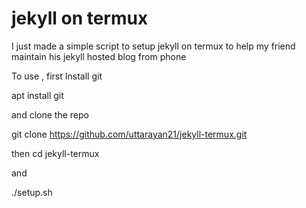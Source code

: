 # jekyll on termux
I just made a simple script to setup 
jekyll on termux to help my friend 
maintain his jekyll hosted blog from 
phone


To use , first 
Install git 

apt install git

and clone the repo

git clone https://github.com/uttarayan21/jekyll-termux.git

then 
cd jekyll-termux 

and

./setup.sh
